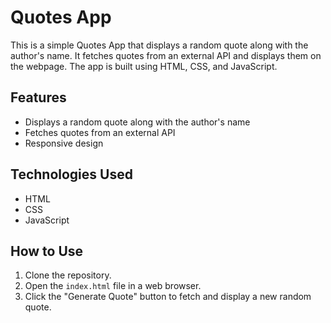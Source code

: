 # Quotes App

This is a simple Quotes App that displays a random quote along with the author's name. It fetches quotes from an external API and displays them on the webpage. The app is built using HTML, CSS, and JavaScript.

## Features
- Displays a random quote along with the author's name
- Fetches quotes from an external API
- Responsive design

## Technologies Used
- HTML
- CSS
- JavaScript

## How to Use
1. Clone the repository.
2. Open the `index.html` file in a web browser.
3. Click the "Generate Quote" button to fetch and display a new random quote.
